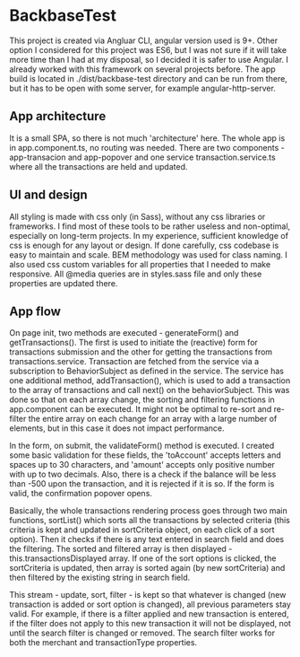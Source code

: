 # BackbaseTest

This project is created via Angluar CLI, angular version used is 9+.
Other option I considered for this project was ES6, but I was not sure if it will take more time than I had at my disposal, so I decided it is safer to use Angular. I already worked with this framework on several projects before.
The app build is located in ./dist/backbase-test directory and can be run from there, but it has to be open with some server, for example angular-http-server.

## App architecture

It is a small SPA, so there is not much 'architecture' here. The whole app is in app.component.ts, no routing was needed. There are two components - app-transacion and app-popover and one service transaction.service.ts where all the transactions are held and updated.

## UI and design

All styling is made with css only (in Sass), without any css libraries or frameworks. I find most of these tools to be rather useless and non-optimal, especially on long-term projects. In my experience, sufficient knowledge of css is enough for any layout or design. If done carefully, css codebase is easy to maintain and scale. BEM methodology was used for class naming.
I also used css custom variables for all properties that I needed to make responsive. All @media queries are in styles.sass file and only these properties are updated there.

## App flow

On page init, two methods are executed - generateForm() and getTransactions(). The first is used to initiate the (reactive) form for transactions submission and the other for getting the transactions from transactions.service.
Transaction are fetched from the service via a subscription to BehaviorSubject as defined in the service. The service has one additional method, addTransaction(), which is used to add a transaction to the array of transactions and call next() on the behaviorSubject. This was done so that on each array change, the sorting and filtering functions in app.component can be executed.
It might not be optimal to re-sort and re-filter the entire array on each change for an array with a large number of elements, but in this case it does not impact performance.

In the form, on submit, the validateForm() method is executed. I created some basic validation for these fields, the 'toAccount' accepts letters and spaces up to 30 characters, and 'amount' accepts only positive number with up to two decimals. Also, there is a check if the balance will be less than -500 upon the transaction, and it is rejected if it is so. If the form is valid, the confirmation popover opens.

Basically, the whole transactions rendering process goes through two main functions, sortList() which sorts all the transactions by selected criteria (this criteria is kept and updated in sortCriteria object, on each click of a sort option). Then it checks if there is any text entered in search field and does the filtering. The sorted and filtered array is then displayed - this.transactionsDisplayed array.
If one of the sort options is clicked, the sortCriteria is updated, then array is sorted again (by new sortCriteria) and then filtered by the existing string in search field.

This stream - update, sort, filter - is kept so that whatever is changed (new transaction is added or sort option is changed), all previous parameters stay valid. For example, if there is a filter applied and new transaction is entered, if the filter does not apply to this new transaction it will not be displayed, not until the search filter is changed or removed.
The search filter works for both the merchant and transactionType properties.  




